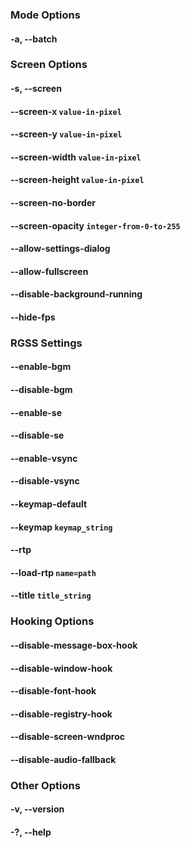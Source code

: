 ### Mode Options
#### -a, --batch
### Screen Options
#### -s, --screen
#### --screen-x `value-in-pixel`
#### --screen-y `value-in-pixel`
#### --screen-width `value-in-pixel`
#### --screen-height `value-in-pixel`
#### --screen-no-border
#### --screen-opacity `integer-from-0-to-255`
#### --allow-settings-dialog
#### --allow-fullscreen
#### --disable-background-running
#### --hide-fps
### RGSS Settings
#### --enable-bgm
#### --disable-bgm
#### --enable-se
#### --disable-se
#### --enable-vsync
#### --disable-vsync
#### --keymap-default
#### --keymap `keymap_string`
#### --rtp
#### --load-rtp `name=path`
#### --title `title_string`
### Hooking Options
#### --disable-message-box-hook
#### --disable-window-hook
#### --disable-font-hook
#### --disable-registry-hook
#### --disable-screen-wndproc
#### --disable-audio-fallback
### Other Options
#### -v, --version
#### -?, --help
